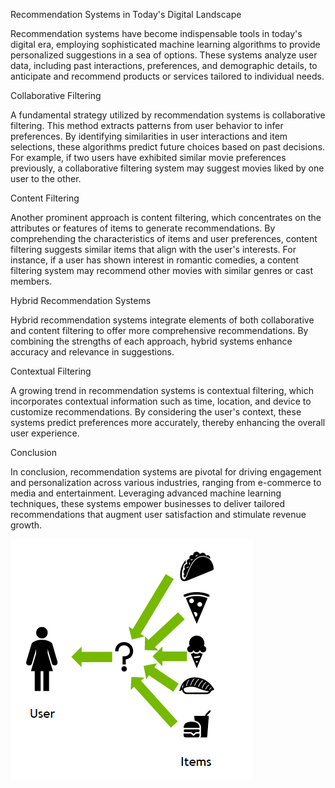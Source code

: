 Recommendation Systems in Today's Digital Landscape

Recommendation systems have become indispensable tools in today's digital era, employing sophisticated machine learning algorithms to provide personalized suggestions in a sea of options. These systems analyze user data, including past interactions, preferences, and demographic details, to anticipate and recommend products or services tailored to individual needs.

Collaborative Filtering

A fundamental strategy utilized by recommendation systems is collaborative filtering. This method extracts patterns from user behavior to infer preferences. By identifying similarities in user interactions and item selections, these algorithms predict future choices based on past decisions. For example, if two users have exhibited similar movie preferences previously, a collaborative filtering system may suggest movies liked by one user to the other.

Content Filtering

Another prominent approach is content filtering, which concentrates on the attributes or features of items to generate recommendations. By comprehending the characteristics of items and user preferences, content filtering suggests similar items that align with the user's interests. For instance, if a user has shown interest in romantic comedies, a content filtering system may recommend other movies with similar genres or cast members.

Hybrid Recommendation Systems

Hybrid recommendation systems integrate elements of both collaborative and content filtering to offer more comprehensive recommendations. By combining the strengths of each approach, hybrid systems enhance accuracy and relevance in suggestions.

Contextual Filtering

A growing trend in recommendation systems is contextual filtering, which incorporates contextual information such as time, location, and device to customize recommendations. By considering the user's context, these systems predict preferences more accurately, thereby enhancing the overall user experience.

Conclusion

In conclusion, recommendation systems are pivotal for driving engagement and personalization across various industries, ranging from e-commerce to media and entertainment. Leveraging advanced machine learning techniques, these systems empower businesses to deliver tailored recommendations that augment user satisfaction and stimulate revenue growth.

![alt text](image.png)